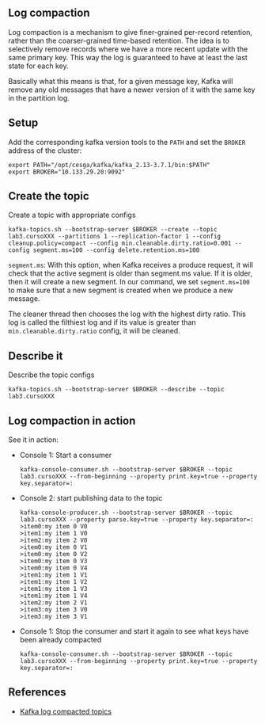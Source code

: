 ## Log compaction
Log compaction is a mechanism to give finer-grained per-record retention, rather than the coarser-grained time-based retention. The idea is to selectively remove records where we have a more recent update with the same primary key. This way the log is guaranteed to have at least the last state for each key.

Basically what this means is that, for a given message key, Kafka will remove any old messages that have a newer version of it with the same key in the partition log. 

## Setup
Add the corresponding kafka version tools to the `PATH` and set the `BROKER` address of the cluster:
```
export PATH="/opt/cesga/kafka/kafka_2.13-3.7.1/bin:$PATH"
export BROKER="10.133.29.20:9092"
```

## Create the topic
Create a topic with appropriate configs
```
kafka-topics.sh --bootstrap-server $BROKER --create --topic lab3.cursoXXX --partitions 1 --replication-factor 1 --config cleanup.policy=compact --config min.cleanable.dirty.ratio=0.001 --config segment.ms=100 --config delete.retention.ms=100
```

`segment.ms`: With this option, when Kafka receives a produce request, it will check that the active segment is older than segment.ms value. If it is older, then it will create a new segment. In our command, we set `segment.ms=100` to make sure that a new segment is created when we produce a new message.

The cleaner thread then chooses the log with the highest dirty ratio. This log is called the filthiest log and if its value is greater than `min.cleanable.dirty.ratio` config, it will be cleaned.

## Describe it
Describe the topic configs
```
kafka-topics.sh --bootstrap-server $BROKER --describe --topic lab3.cursoXXX
```

## Log compaction in action
See it in action:
- Console 1: Start a consumer
    ```
    kafka-console-consumer.sh --bootstrap-server $BROKER --topic lab3.cursoXXX --from-beginning --property print.key=true --property key.separator=:
    ```
- Console 2: start publishing data to the topic
    ```
    kafka-console-producer.sh --bootstrap-server $BROKER --topic lab3.cursoXXX --property parse.key=true --property key.separator=:
    >item0:my item 0 V0
    >item1:my item 1 V0
    >item2:my item 2 V0
    >item0:my item 0 V1
    >item0:my item 0 V2
    >item0:my item 0 V3
    >item0:my item 0 V4
    >item1:my item 1 V1
    >item1:my item 1 V2
    >item1:my item 1 V3
    >item1:my item 1 V4
    >item2:my item 2 V1
    >item3:my item 3 V0
    >item3:my item 3 V1
    ```
- Console 1: Stop the consumer and start it again to see what keys have been already compacted
    ```
    kafka-console-consumer.sh --bootstrap-server $BROKER --topic lab3.cursoXXX --from-beginning --property print.key=true --property key.separator=:
    ```

## References
- [Kafka log compacted topics](https://towardsdatascience.com/log-compacted-topics-in-apache-kafka-b1aa1e4665a7)
